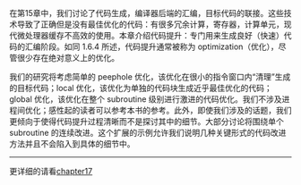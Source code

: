 在第15章中，我们讨论了代码生成，编译器后端的汇编，目标代码的联接。这些技术导致了正确但是没有最佳优化的代码：有很多冗余计算，寄存器，计算单元，现代微处理器缓存不高效的使用。本章介绍代码提升：专门用来生成良好（快速）代码的汇编阶段。如同 1.6.4 所述，代码提升通常被称为 optimization（优化），尽管很少存在绝对意义上的优化。

我们的研究将考虑简单的 peephole 优化，该优化在很小的指令窗口内“清理”生成的目标代码；local 优化，该优化为单独的代码块生成近乎最佳优化的代码；global 优化，该优化在整个 subroutine 级别进行激进的代码优化。我们不涉及进程间优化；感性起的读者可以参考本书的参考。此外，即使我们涉及的话题，我们更倾向于使得代码提升过程清晰而不是探讨其中的细节。大部分讨论将围绕单个 subroutine 的连续改进。这个扩展的示例允许我们说明几种关键形式的代码改进方法并且不会陷入到具体的细节中。

----

更详细的请看[chapter17](../assets/chapter_17.pdf)